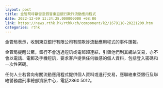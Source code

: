 ```yaml
---
layout: post
title: 金管局呼籲留意假冒東亞銀行欺詐流動應用程式
date: 2022-12-09 13:34:28.000000000 +08:00
link: https://news.rthk.hk/rthk/ch/component/k2/1679118-20221209.htm
categories: rthk
---
```


金管局表示，收到東亞銀行有限公司有關欺詐流動應用程式的事件匯報。

金管局提醒公眾，銀行不會透過短訊或電郵超連結，引領他們到其網站交易，亦不會以電話、電郵及手機短訊，要求客戶提供任何敏感的個人資料，包括登入密碼和一次性密碼。

任何人士若曾向有關流動應用程式提供個人資料或進行交易，應聯絡東亞銀行及聯絡警務處刑事總部資訊中心，電話2860 5012。
